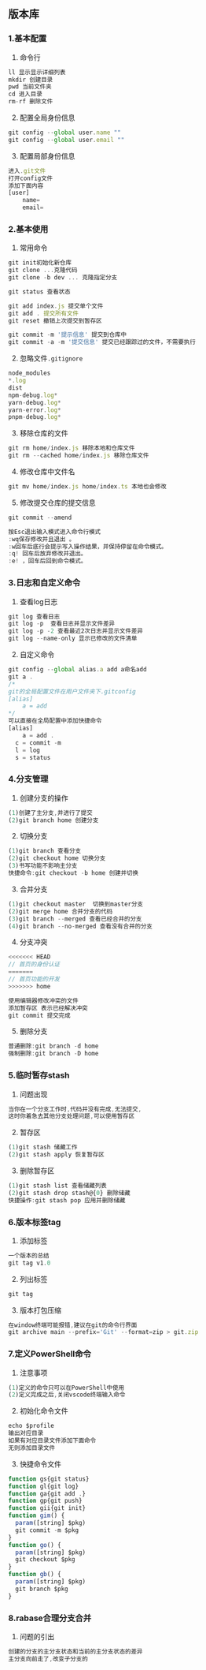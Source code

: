 ## 版本库
### 1.基本配置
1. 命令行
```js
ll 显示显示详细列表
mkdir 创建目录
pwd 当前文件夹
cd 进入目录
rm-rf 删除文件
```
2. 配置全局身份信息
```js
git config --global user.name ""
git config --global user.email ""
```
3. 配置局部身份信息
```js
进入.git文件
打开config文件
添加下面内容
[user]
    name=
    email=
```
### 2.基本使用
1. 常用命令
```js
git init初始化新仓库 
git clone ...克隆代码 
git clone -b dev ... 克隆指定分支 

git status 查看状态 

git add index.js 提交单个文件 
git add . 提交所有文件
git reset 撤销上次提交到暂存区

git commit -m '提示信息' 提交到仓库中 
git commit -a -m '提交信息' 提交已经跟踪过的文件，不需要执行 
```
2. 忽略文件```.gitignore```
```js
node_modules
*.log
dist
npm-debug.log*
yarn-debug.log*
yarn-error.log*
pnpm-debug.log*
```
3. 移除仓库的文件
```js
git rm home/index.js 移除本地和仓库文件 
git rm --cached home/index.js 移除仓库文件 
```
4. 修改仓库中文件名
```js
git mv home/index.js home/index.ts 本地也会修改
```
5. 修改提交仓库的提交信息
```js
git commit --amend

按Esc退出输入模式进入命令行模式
:wq保存修改并且退出 。
:w回车后底行会提示写入操作结果，并保持停留在命令模式。
:q! 回车后放弃修改并退出。
:e! ，回车后回到命令模式。
```
### 3.日志和自定义命令
1. 查看log日志
```js
git log 查看日志
git log -p  查看日志并显示文件差异
git log -p -2 查看最近2次日志并显示文件差异 
git log --name-only 显示已修改的文件清单
```
2. 自定义命令
```js
git config --global alias.a add a命名add
git a .
/*
git的全局配置文件在用户文件夹下.gitconfig
[alias]
	a = add
*/
可以直接在全局配置中添加快捷命令
[alias]
	a = add .
  c = commit -m
  l = log
  s = status
```
### 4.分支管理
1. 创建分支的操作
```js
(1)创建了主分支,并进行了提交
(2)git branch home 创建分支
```
2. 切换分支
```js
(1)git branch 查看分支 
(2)git checkout home 切换分支
(3)书写功能不影响主分支
快捷命令:git checkout -b home 创建并切换
```
3. 合并分支
```js
(1)git checkout master  切换到master分支
(2)git merge home 合并分支的代码
(3)git branch --merged 查看已经合并的分支
(4)git branch --no-merged 查看没有合并的分支
```
4. 分支冲突
```js
<<<<<<< HEAD
// 首页的身份认证
=======
// 首页功能的开发
>>>>>>> home

使用编辑器修改冲突的文件
添加暂存区 表示已经解决冲突
git commit 提交完成
```
5. 删除分支
```js
普通删除:git branch -d home  
强制删除:git branch -D home
```
### 5.临时暂存stash
1. 问题出现
```js
当你在一个分支工作时,代码并没有完成,无法提交,
这时你着急去其他分支处理问题,可以使用暂存区
```
2. 暂存区
```js
(1)git stash 储藏工作 
(2)git stash apply 恢复暂存区
```
3. 删除暂存区
```js
(1)git stash list 查看储藏列表
(2)git stash drop stash@{0} 删除储藏
快捷操作:git stash pop 应用并删除储藏
```
### 6.版本标签tag
1. 添加标签
```js
一个版本的总结
git tag v1.0 
```
2. 列出标签
```js
git tag
```
3. 版本打包压缩
```js
在window终端可能报错,建议在git的命令行界面
git archive main --prefix='Git' --format=zip > git.zip
```
### 7.定义PowerShell命令
1. 注意事项
```js
(1)定义的命令只可以在PowerShell中使用
(2)定义完成之后,关闭vscode终端输入命令
```
2. 初始化命令文件
```js
echo $profile
输出对应目录
如果有对应目录文件添加下面命令
无则添加目录文件
```
3. 快捷命令文件
```js
function gs{git status}
function gl{git log}
function ga{git add .}
function gp{git push}
function gii{git init}
function gim() {
  param([string] $pkg)
  git commit -m $pkg
}
function go() {
  param([string] $pkg)
  git checkout $pkg
}
function gb() {
  param([string] $pkg)
  git branch $pkg
}
```
### 8.rabase合理分支合并
1. 问题的引出
```js
创建的分支的主分支状态和当前的主分支状态的差异
主分支向前走了,改变子分支的
```
